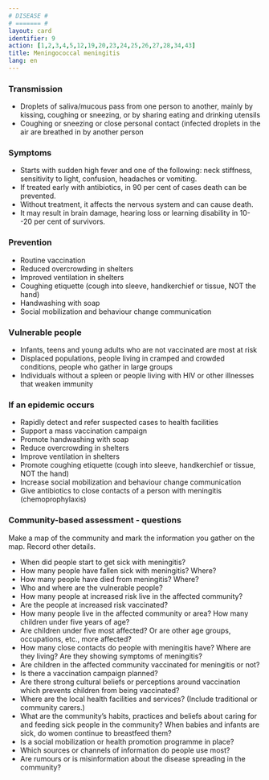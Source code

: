```yaml
---
# DISEASE #
# ======= #
layout: card
identifier: 9
action: [1,2,3,4,5,12,19,20,23,24,25,26,27,28,34,43]
title: Meningococcal meningitis
lang: en
---
```


### Transmission

- Droplets of saliva/mucous pass from one person to another, mainly by kissing, coughing or sneezing, or by sharing eating and drinking utensils
- Coughing or sneezing or close personal contact (infected droplets in the air are breathed in by another person

### Symptoms

- Starts with sudden high fever and one of the following: neck stiffness, sensitivity to light, confusion, headaches or vomiting. 
- If treated early with antibiotics, in 90 per cent of cases death can be prevented. 
- Without treatment, it affects the nervous system and can cause death. 
- It may result in brain damage, hearing loss or learning disability in 10--20 per cent  of survivors.

### Prevention

- Routine vaccination
- Reduced overcrowding in shelters
- Improved ventilation in shelters 
- Coughing etiquette (cough into sleeve, handkerchief or tissue, NOT the hand)
- Handwashing with soap
- Social mobilization and behaviour change communication

### Vulnerable people

- Infants, teens and young adults who are not vaccinated are most at risk
- Displaced populations, people living in cramped and crowded conditions, people who gather in large groups
- Individuals without a spleen or people living with HIV or other illnesses that weaken immunity

### If an epidemic occurs

- Rapidly detect and refer suspected cases to health facilities
- Support a mass vaccination campaign
- Promote handwashing with soap
- Reduce overcrowding in shelters 
- Improve ventilation in shelters 
- Promote coughing etiquette (cough into sleeve, handkerchief or tissue, NOT the hand)
- Increase social mobilization and behaviour change communication
- Give antibiotics to close contacts of a person with meningitis (chemoprophylaxis)

### Community-based assessment - questions

Make a map of the community and mark the information you gather on the map. Record other details.
- When did people start to get sick with meningitis? 
- How many people have fallen sick with meningitis? Where?
- How many people have died from meningitis? Where?
- Who and where are the vulnerable people?
- How many people at increased risk live in the affected community?
- Are the people at increased risk vaccinated?
- How many people live in the affected community or area? How many children under five years of age? 
- Are children under five most affected? Or are other age groups, occupations, etc., more affected?  
- How many close contacts do people with meningitis have? Where are they living? Are they showing symptoms of meningitis? 
- Are children in the affected community vaccinated for meningitis or not? 
- Is there a vaccination campaign planned?  
- Are there strong cultural beliefs or perceptions around vaccination which prevents children from being vaccinated? 
- Where are the local health facilities and services? (Include traditional or community carers.) 
- What are the community’s habits, practices and beliefs about caring for and feeding sick people in the community? When babies and infants are sick, do women continue to breastfeed them?
- Is a social mobilization or health promotion programme in place? 
- Which sources or channels of information do people use most? 
- Are rumours or is misinformation about the disease spreading in the community? 
